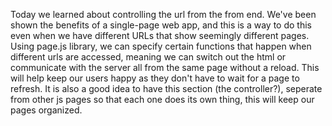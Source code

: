 Today we learned about controlling the url from the from end. We've been shown the benefits of a single-page web app, and this is a way to do this even when we have different URLs that show seemingly different pages. Using page.js library, we can specify certain functions that happen when different urls are accessed, meaning we can switch out the html or communicate with the server all from the same page without a reload. This will help keep our users happy as they don't have to wait for a page to refresh. It is also a good idea to have this section (the controller?), seperate from other js pages so that each one does its own thing, this will keep our pages organized.  
